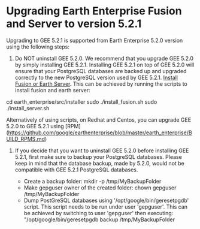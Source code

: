# Upgrading Earth Enterprise Fusion and Server to version 5.2.1

Upgrading to GEE 5.2.1 is supported from Earth Enterprise 5.2.0 version using the following steps:

1. Do NOT uninstall GEE 5.2.0. We recommend that you upgrade GEE 5.2.0 by simply installing GEE 5.2.1. Installing GEE 5.2.1 on top of GEE 5.2.0 will ensure that your PostgreSQL databases are backed up and upgraded correctly to the new PostgreSQL version used by GEE 5.2.1. [Install Fusion or Earth Server](https://github.com/google/earthenterprise/wiki/Install-Fusion-or-Earth-Server). This can be achieved by running the scripts to install fusion and earth server:

cd earth_enterprise/src/installer
sudo ./install_fusion.sh 
sudo ./install_server.sh


Alternatively of using scripts, on Redhat and Centos, you can upgrade GEE 5.2.0 to GEE 5.2.1 using [RPM] (https://github.com/google/earthenterprise/blob/master/earth_enterprise/BUILD_RPMS.md)

1. If you decide that you want to uninstall GEE 5.2.0 before installing GEE 5.2.1, first make sure to backup your PostgreSQL databases. Please keep in mind that the database backup, made by 5.2.0, would not be compatible with GEE 5.2.1 PostgreSQL databases.

    * Create a backup folder: mkdir -p /tmp/MyBackupFolder
    * Make gepguser owner of the created folder: chown gepguser /tmp/MyBackupFolder
    * Dump PostGreSQL databases using '/opt/google/bin/geresetpgdb' script. This script needs to be run under user 'gepguser'. 
    This can be achieved by switching to user 'gepguser' then executing: "/opt/google/bin/geresetpgdb backup /tmp/MyBackupFolder

